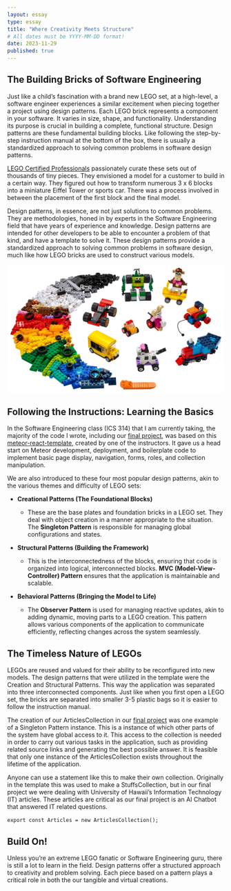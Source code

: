 ```yaml
---
layout: essay
type: essay
title: "Where Creativity Meets Structure"
# All dates must be YYYY-MM-DD format!
date: 2023-11-29
published: true
---
```

## The Building Bricks of Software Engineering

Just like a child’s fascination with a brand new LEGO set, at a high-level, a software engineer experiences a similar excitement when piecing together a project using design patterns. Each LEGO brick represents a component in your software. It varies in size, shape, and functionality. Understanding its purpose is crucial in building a complete, functional structure. Design patterns are these fundamental building blocks. Like following the step-by-step instruction manual at the bottom of the box, there is usually a standardized approach to solving common problems in software design patterns.

[LEGO Certified Professionals](https://www.lego.com/en-us/aboutus/lego-certified-professionals) passionately curate these sets out of thousands of tiny pieces. They envisioned a model for a customer to build in a certain way. They figured out how to transform numerous 3 x 6 blocks into a miniature Eiffel Tower or sports car. There was a process involved in between the placement of the first block and the final model.

Design patterns, in essence, are not just solutions to common problems. They are methodologies, honed in by experts in the Software Engineering field that have years of experience and knowledge. Design patterns are intended for other developers to be able to encounter a problem of that kind, and have a template to solve it. These design patterns provide a standardized approach to solving common problems in software design, much like how LEGO bricks are used to construct various models.

<div align="center">
 <img src="https://github.com/frances-uy/frances-uy.github.io/blob/main/img/lego.jpeg?raw=true" width:300px"/>
</div>

## Following the Instructions: Learning the Basics

In the Software Engineering class (ICS 314) that I am currently taking, the majority of the code I wrote, including our [final project](https://askusits.site/), was based on this [meteor-react-template](https://ics-software-engineering.github.io/meteor-application-template-react/), created by one of the instructors. It gave us a head start on Meteor development, deployment, and boilerplate code to implement basic page display, navigation, forms, roles, and collection manipulation.

We are also introduced to these four most popular design patterns, akin to the various themes and difficulty of LEGO sets:

- **Creational Patterns (The Foundational Blocks)**
    - These are the base plates and foundation bricks in a LEGO set. They deal with object creation in a manner appropriate to the situation. The **Singleton Pattern** is responsible for managing global configurations and states.

- **Structural Patterns (Building the Framework)**
    - This is the interconnectedness of the blocks, ensuring that code is organized into logical, interconnected blocks. **MVC (Model-View-Controller) Pattern** ensures that the application is maintainable and scalable.

- **Behavioral Patterns (Bringing the Model to Life)**
    - The **Observer Pattern** is used for managing reactive updates, akin to adding dynamic, moving parts to a LEGO creation. This pattern allows various components of the application to communicate efficiently, reflecting changes across the system seamlessly.








## The Timeless Nature of LEGOs

LEGOs are reused and valued for their ability to be reconfigured into new models. The design patterns that were utilized in the template were the Creation and Structural Patterns. This way the application was separated into three interconnected components. Just like when you first open a LEGO set, the bricks are separated into smaller 3-5 plastic bags so it is easier to follow the instruction manual.

The creation of our ArticlesCollection in our [final project](https://askusits.site/) was one example of a Singleton Pattern instance. This is a instance of which other parts of the system have global access to it. This access to the collection is needed in order to carry out various tasks in the application, such as providing related source links and generating the best possible answer. It is feasible that only one instance of the ArticlesCollection exists throughout the lifetime of the application.

Anyone can use a statement like this to make their own collection. Originally in the template this was used to make a StuffsCollection, but in our final project we were dealing with University of Hawaii’s Information Technology (IT) articles. These articles are critical as our final project is an AI Chatbot that answered IT related questions.

```
export const Articles = new ArticlesCollection();
```

## Build On!

Unless you’re an extreme LEGO fanatic or Software Engineering guru, there is still a lot to learn in the field. Design patterns offer a structured approach to creativity and problem solving. Each piece based on a pattern plays a critical role in both the our tangible and virtual creations.
